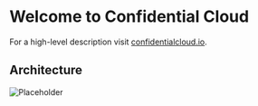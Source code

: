 # Welcome to Confidential Cloud

For a high-level description visit [confidentialcloud.io](https://confidentialcloud.io).

## Architecture

![Placeholder](https://www.canarybit.eu/wp-content/uploads/2021/07/confidential-cloud-architecture-e1627479676752.png)